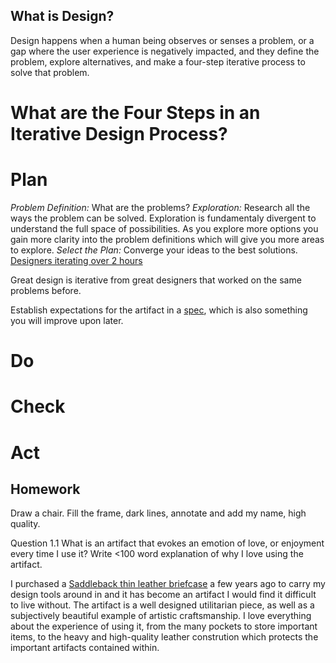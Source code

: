 What is Design?
---------------

Design happens when a human being observes or senses a problem, or a gap where the user experience is negatively impacted, and they define the problem, explore alternatives, and make a four-step iterative process to solve that problem.

What are the Four Steps in an Iterative Design Process?
======================================================

Plan
====
*Problem Definition:* What are the problems?
*Exploration:* Research all the ways the problem can be solved. Exploration is fundamentaly divergent to understand the full space of possibilities. As you explore more options you gain more clarity into the problem definitions which will give you more areas to explore.
*Select the Plan:* Converge your ideas to the best solutions.
[Designers iterating over 2 hours](http://i.imgur.com/dL6QPhW.png)

Great design is iterative from great designers that worked on the same problems before.

Establish expectations for the artifact in a [spec](http://en.wikipedia.org/wiki/Specification_(technical_standard)), which is also something you will improve upon later.


Do
===

Check
=====

Act
===


Homework
--------
Draw a chair. Fill the frame, dark lines, annotate and add my name, high quality.

Question 1.1
What is an artifact that evokes an emotion of love, or enjoyment every time I use it?
Write <100 word explanation of why I love using the artifact.

I purchased a [Saddleback thin leather briefcase](http://i.imgur.com/r8ZWQOj.jpg) a few years ago to carry my design tools around in and it has become an artifact I would find it difficult to live without. The artifact is a well designed utilitarian piece, as well as a subjectively beautiful example of artistic craftsmanship. I love everything about the experience of using it, from the many pockets to store important items, to the heavy and high-quality leather constrution which protects the important artifacts contained within.

